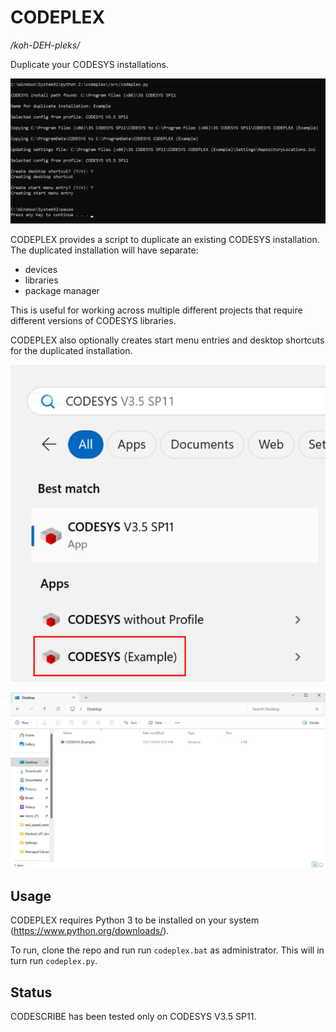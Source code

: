 # CODEPLEX

_/koh-DEH-pleks/_

Duplicate your CODESYS installations.

![codeplex](docs/codeplex.png)

CODEPLEX provides a script to duplicate an existing CODESYS installation. The duplicated installation will have separate:

- devices
- libraries
- package manager

This is useful for working across multiple different projects that require different versions of CODESYS libraries.

CODEPLEX also optionally creates start menu entries and desktop shortcuts for the duplicated installation.

![start_menu](docs/start_menu.png)

![desktop_shortcut](docs/desktop_shortcut.png)



## Usage
CODEPLEX requires Python 3 to be installed on your system (https://www.python.org/downloads/).

To run, clone the repo and run run `codeplex.bat` as administrator. This will in turn run `codeplex.py`.

## Status

CODESCRIBE has been tested only on CODESYS V3.5 SP11.
